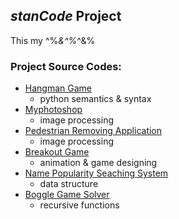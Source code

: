 ## *stanCode* Project
This my ^%*&^%*^&%

### Project Source Codes:
* [Hangman Game](stanCode_Projects/hangman_game)
  - python semantics & syntax
* [Myphotoshop](stanCode_Projects/MyPhotoshop)
  - image processing
* [Pedestrian Removing Application](https://github.com/fangyc220/Projects/tree/main/stanCode_Projects/Pedestrian%20Removing%20Application)
  - image processing
* [Breakout Game](stanCode_Projects/break_out_game)
  - animation & game designing
* [Name Popularity Seaching System](stanCode_Projects/name_searching_system)
  - data structure
* [Boggle Game Solver](stanCode_Projects/boggle_game_solver)
  - recursive functions
  
